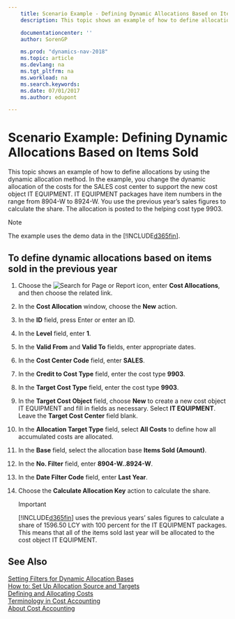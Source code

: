 ```yaml
---
    title: Scenario Example - Defining Dynamic Allocations Based on Items Sold 
    description: This topic shows an example of how to define allocations by using the dynamic allocation method. In the example, you change the dynamic allocation of the costs for the SALES cost center to support the new cost object IT EQUIPMENT. IT EQUIPMENT packages have item numbers in the range from 8904-W to 8924-W. You use the previous year’s sales figures to calculate the share. The allocation is posted to the helping cost type 9903.

    documentationcenter: ''
    author: SorenGP

    ms.prod: "dynamics-nav-2018"
    ms.topic: article
    ms.devlang: na
    ms.tgt_pltfrm: na
    ms.workload: na
    ms.search.keywords:
    ms.date: 07/01/2017
    ms.author: edupont

---
```

# Scenario Example: Defining Dynamic Allocations Based on Items Sold
This topic shows an example of how to define allocations by using the dynamic allocation method. In the example, you change the dynamic allocation of the costs for the SALES cost center to support the new cost object IT EQUIPMENT. IT EQUIPMENT packages have item numbers in the range from 8904-W to 8924-W. You use the previous year’s sales figures to calculate the share. The allocation is posted to the helping cost type 9903.  

> [!NOTE]  
>  The example uses the demo data in the [!INCLUDE[d365fin](includes/d365fin_md.md)].  

## To define dynamic allocations based on items sold in the previous year  

1.  Choose the ![Search for Page or Report](media/ui-search/search_small.png "Search for Page or Report icon") icon, enter **Cost Allocations**, and then choose the related link.  
2.  In the **Cost Allocation** window, choose the **New** action.  
3.  In the **ID** field, press Enter or enter an ID.  
4.  In the **Level** field, enter **1**.  
5.  In the **Valid From** and **Valid To** fields, enter appropriate dates.  
6.  In the **Cost Center Code** field, enter **SALES**.  
7.  In the **Credit to Cost Type** field, enter the cost type **9903**.  
8.  In the **Target Cost Type** field, enter the cost type **9903**.  
9. In the **Target Cost Object** field, choose **New** to create a new cost object IT EQUIPMENT and fill in fields as necessary. Select **IT EQUIPMENT**. Leave the **Target Cost Center** field blank.  
10. In the **Allocation Target Type** field, select **All Costs** to define how all accumulated costs are allocated.  
11. In the **Base** field, select the allocation base **Items Sold (Amount)**.  
12. In the **No. Filter** field, enter **8904-W..8924-W**.  
13. In the **Date Filter Code** field, enter **Last Year**.  
14. Choose the **Calculate Allocation Key** action to calculate the share.  

    > [!IMPORTANT]  
    >  [!INCLUDE[d365fin](includes/d365fin_md.md)] uses the previous years’ sales figures to calculate a share of 1596.50 LCY with 100 percent for the IT EQUIPMENT packages. This means that all of the items sold last year will be allocated to the cost object IT EQUIPMENT.  

## See Also  
 [Setting Filters for Dynamic Allocation Bases](finance-setting-filters-for-dynamic-allocation-bases.md)   
 [How to: Set Up Allocation Source and Targets](finance-how-to-set-up-allocation-source-and-targets.md)   
 [Defining and Allocating Costs](finance-define-and-allocate-costs.md)   
 [Terminology in Cost Accounting](finance-terminology-in-cost-accounting.md)   
 [About Cost Accounting](finance-about-cost-accounting.md)
